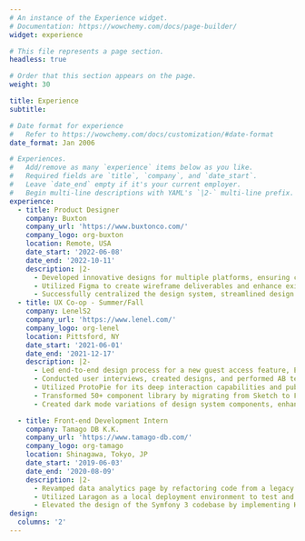 ```yaml
---
# An instance of the Experience widget.
# Documentation: https://wowchemy.com/docs/page-builder/
widget: experience

# This file represents a page section.
headless: true

# Order that this section appears on the page.
weight: 30

title: Experience
subtitle:

# Date format for experience
#   Refer to https://wowchemy.com/docs/customization/#date-format
date_format: Jan 2006

# Experiences.
#   Add/remove as many `experience` items below as you like.
#   Required fields are `title`, `company`, and `date_start`.
#   Leave `date_end` empty if it's your current employer.
#   Begin multi-line descriptions with YAML's `|2-` multi-line prefix.
experience:
  - title: Product Designer
    company: Buxton
    company_url: 'https://www.buxtonco.com/'
    company_logo: org-buxton
    location: Remote, USA
    date_start: '2022-06-08'
    date_end: '2022-10-11'
    description: |2-  
      - Developed innovative designs for multiple platforms, ensuring close alignment with development goals and specializing in data-driven solutions; successfully launched 3 products with 100+ screens in 3 months.
      - Utilized Figma to create wireframe deliverables and enhance existing designs.
      - Successfully centralized the design system, streamlined design systems, and saved 2-3 hours of design time per week.
  - title: UX Co-op - Summer/Fall
    company: LenelS2
    company_url: 'https://www.lenel.com/'
    company_logo: org-lenel
    location: Pittsford, NY
    date_start: '2021-06-01'
    date_end: '2021-12-17'
    description: |2-  
      - Led end-to-end design process for a new guest access feature, Elements; maintained and evolved the design system, ensuring completeness by adding missing components and optimizing existing ones.
      - Conducted user interviews, created designs, and performed AB testing for a video security solution, resulting in actionable insights and improved user experience.
      - Utilized ProtoPie for its deep interaction capabilities and published results to confluence.
      - Transformed 50+ component library by migrating from Sketch to Figma, enhancing usability and consistency for designers within a dynamic design system. 
      - Created dark mode variations of design system components, enhancing visual options for user experience.

  - title: Front-end Development Intern 
    company: Tamago DB K.K.
    company_url: 'https://www.tamago-db.com/'
    company_logo: org-tamago
    location: Shinagawa, Tokyo, JP
    date_start: '2019-06-03'
    date_end: '2020-08-09'
    description: |2-
      - Revamped data analytics page by refactoring code from a legacy Google Charts library to a modern C3.js library, enhancing visualizations and improving user experience.
      - Utilized Laragon as a local deployment environment to test and debug code, ensuring functionality.
      - Elevated the design of the Symfony 3 codebase by implementing HTML, CSS, and JavaScript updates, resulting in a more visually appealing and user-friendly interface.
design:
  columns: '2'
---
```

